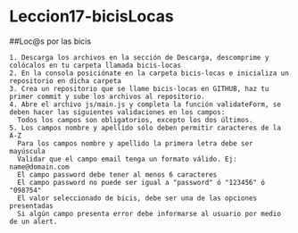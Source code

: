 # Leccion17-bicisLocas
  ##Loc@s por las bicis

    1. Descarga los archivos en la sección de Descarga, descomprime y colócalos en tu carpeta llamada bicis-locas
    2. En la consola posiciónate en la carpeta bicis-locas e inicializa un repositorio en dicha carpeta
    3. Crea un repositorio que se llame bicis-locas en GITHUB, haz tu primer commit y sube los archivos al repositorio.
    4. Abre el archivo js/main.js y completa la función validateForm, se deben hacer las siguientes validaciones en los campos:
      Todos los campos son obligatorios, excepto los dos últimos.
    5. Los campos nombre y apellido sólo deben permitir caracteres de la A-Z
      Para los campos nombre y apellido la primera letra debe ser mayúscula
      Validar que el campo email tenga un formato válido. Ej: name@domain.com
      El campo password debe tener al menos 6 caracteres
      El campo password no puede ser igual a "password" ó "123456" ó "098754"
      El valor seleccionado de bicis, debe ser una de las opciones presentadas
      Si algún campo presenta error debe informarse al usuario por medio de un alert.
